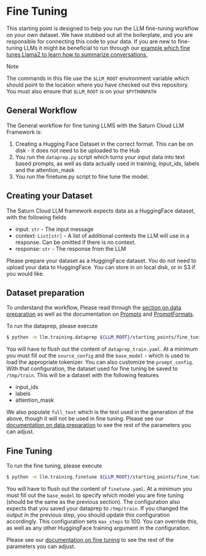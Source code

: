 # Fine Tuning

This starting point is designed to help you run the LLM fine-tuning workflow on your own dataset.  We have stubbed
out all the boilerplate, and you are responsible for connecting this code to your data. If you are new to fine-tuning
LLMs it might be beneficial to run through our 
[example which fine tunes Llama2 to learn how to summarize conversations.](../../examples/fine_tuning_samsum/README.md)

> [!NOTE]
> The commands in this file use the `$LLM_ROOT` environment variable which should
> point to the location where you have checked out this repository. You must also
> ensure that `$LLM_ROOT` is on your `$PYTHONPATH`

## General Workflow

The General workflow for fine tuning LLMS with the Saturn Cloud LLM Framework is:
1. Creating a Hugging Face Dataset in the correct format. This can be on disk - it does not need
   to be uploaded to the Hub
2. You run the `dataprep.py` script which turns your input data into text based prompts, as well as
   data actually used in training, input_ids, labels and the attention_mask
3. You run the finetune.py script to fine tune the model.

## Creating your Dataset

The Saturn Cloud LLM framework expects data as a HuggingFace dataset, with the following fields

- input: `str` - The input message
- context: `List[str]` - A list of additional contexts the LLM will use in a response. Can be omitted if there is no context.
- response: `str` - The response from the LLM

Please prepare your dataset as a HuggingFace dataset. You do not need to upload your data to HuggingFace. 
You can store in on local disk, or in S3 if you would like.


## Dataset preparation

To understand the workflow, Please read through the
[section on data preparation](../../llm/training/README.md#data-preparation-steps)
as well as the documentation on [Prompts](../../README.md#prompts) and
[PromptFormats](../../README.md#prompt-format). 

To run the dataprep, please execute

```bash
$ python -m llm.training.dataprep ${LLM_ROOT}/starting_points/fine_tuning/dataprep_train.yaml
```

You will have to flush out the content of `dataprep_train.yaml`. At a minimum you must fill out 
the `source_config` and the `base_model` - which is used to load the appropriate tokenizer. You 
can also customize tne `prompt_config`. With that configuration, the dataset used for fine tuning
be saved to `/tmp/train`. This will be a dataset with the following features

- input_ids
- labels
- attention_mask

We also populate `full_text` which is the text used in the generation of the above, though it will not 
be used in fine tuning. 
Please see our [documentation on data preparation](../../llm/training/README.md#data-preparation-steps) 
to see the rest of the parameters you can adjust. 

## Fine Tuning

To run the fine tuning, please execute

```bash
$ python -m llm.training.finetune ${LLM_ROOT}/starting_points/fine_tuning/finetune.yaml
```

You will have to flush out the content of `finetune.yaml`. At a minimum you must fill out the `base_model` 
to specify which model you are fine tuning (should be the same as the previous section). The configuration
also expects that you saved your dataprep to `/tmp/train`. If you changed the output in the previous step,
you should update this configuration accordingly. This configuration sets `max_steps` to 100. You can
override this, as well as any other HuggingFace training argument in the configuration. 

Please see our [documentation on fine tuning](../../llm/training/README.md#fine-tuning) 
to see the rest of the parameters you can adjust. 